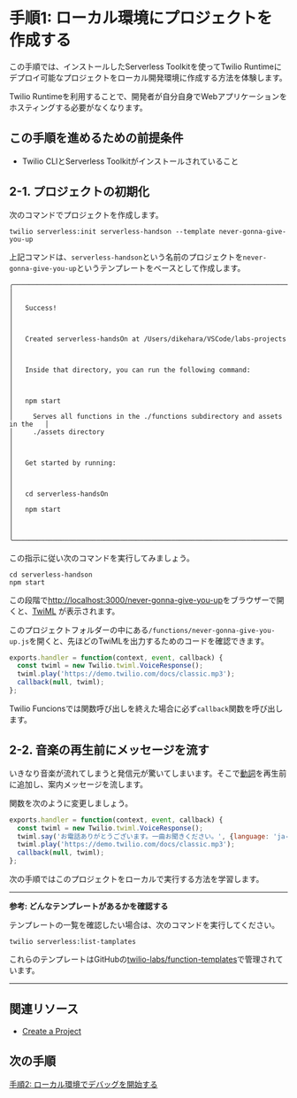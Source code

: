 # 手順1: ローカル環境にプロジェクトを作成する

この手順では、インストールしたServerless Toolkitを使ってTwilio Runtimeにデプロイ可能なプロジェクトをローカル開発環境に作成する方法を体験します。

Twilio Runtimeを利用することで、開発者が自分自身でWebアプリケーションをホスティングする必要がなくなります。

## この手順を進めるための前提条件
- Twilio CLIとServerless Toolkitがインストールされていること

## 2-1. プロジェクトの初期化

次のコマンドでプロジェクトを作成します。

```
twilio serverless:init serverless-handson --template never-gonna-give-you-up
```

上記コマンドは、`serverless-handson`という名前のプロジェクトを`never-gonna-give-you-up`というテンプレートをベースとして作成します。

```
╭──────────────────────────────────────────────────────────────────────────────╮
│                                                                              │
│   Success!                                                                   │
│                                                                              │
│   Created serverless-handsOn at /Users/dikehara/VSCode/labs-projects         │
│                                                                              │
│   Inside that directory, you can run the following command:                  │
│                                                                              │
│   npm start                                                                  │
│     Serves all functions in the ./functions subdirectory and assets in the   │
│     ./assets directory                                                       │
│                                                                              │
│   Get started by running:                                                    │
│                                                                              │
│   cd serverless-handsOn                                                      │
│   npm start                                                                  │
│                                                                              │
╰──────────────────────────────────────────────────────────────────────────────╯
```

この指示に従い次のコマンドを実行してみましょう。

```
cd serverless-handson
npm start
```

この段階で[http://localhost:3000/never-gonna-give-you-up](http://localhost:3000/never-gonna-give-you-up)をブラウザーで開くと、[TwiML](https://jp.twilio.com/docs/voice/twiml/pay) が表示されます。

このプロジェクトフォルダーの中にある`/functions/never-gonna-give-you-up.js`を開くと、先ほどのTwiMLを出力するためのコードを確認できます。

```js
exports.handler = function(context, event, callback) {
  const twiml = new Twilio.twiml.VoiceResponse();
  twiml.play('https://demo.twilio.com/docs/classic.mp3');
  callback(null, twiml);
};
```

Twilio Funcionsでは関数呼び出しを終えた場合に必ず`callback`関数を呼び出します。

## 2-2. 音楽の再生前にメッセージを流す

いきなり音楽が流れてしまうと発信元が驚いてしまいます。そこで[<Say>動詞](https://jp.twilio.com/docs/voice/twiml/say)を再生前に追加し、案内メッセージを流します。

関数を次のように変更しましょう。

```js
exports.handler = function(context, event, callback) {
  const twiml = new Twilio.twiml.VoiceResponse();
  twiml.say('お電話ありがとうございます。一曲お聞きください。', {language: 'ja-JP'});
  twiml.play('https://demo.twilio.com/docs/classic.mp3');
  callback(null, twiml);
};
```

次の手順ではこのプロジェクトをローカルで実行する方法を学習します。

---
**参考: どんなテンプレートがあるかを確認する**

テンプレートの一覧を確認したい場合は、次のコマンドを実行してください。

```
twilio serverless:list-tamplates
```

これらのテンプレートはGitHubの[twilio-labs/function-templates](https://github.com/twilio-labs/function-templates)で管理されています。

---

## 関連リソース

- [Create a Project](https://www.twilio.com/docs/labs/serverless-toolkit/general-usage#create-a-project)



## 次の手順
[手順2: ローカル環境でデバッグを開始する](02-Local-Debug.md)